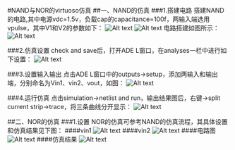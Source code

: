 #NAND与NOR的virtuoso仿真
##一、NAND的仿真
###1.搭建电路
搭建NAND的电路,其中电源vdc=1.5v，负载cap的capacitance=100f，两输入端选用vpulse，其中V1和V2的参数如下：
![Alt text](https://github.com/very3b/Susee/blob/NAND%E4%B8%8ENOR%E7%9A%84virtuoso%E4%BB%BF%E7%9C%9F/NAND%E4%B8%8ENOR%E7%9A%84virtuoso%E4%BB%BF%E7%9C%9F/%E5%9B%BE%E7%89%871.png)
![Alt text](D:\markdown\图片2.png)
电路搭建如图所示：
![Alt text](D:\markdown\图片3.png)

###2.仿真设置
check and save后，打开ADE L窗口，在analyses一栏中进行如下设置：
![Alt text](D:\markdown\图片4.png)

###3.设置输入输出
点击ADE L窗口中的outputs→setup，添加两输入和输出端，分别命名为Vin1、vin2、vout，如图：
![Alt text](D:\markdown\图片5.png)

###4.运行仿真
点击simulation→netlist and run，输出结果图后，右键→split current strip→trace，将三条曲线分开显示：
![Alt text](D:\markdown\图片6.png)

##二、NOR的仿真
###1.设置
NOR的仿真可参考NAND的仿真流程，其具体设置和仿真结果见下图：
####vin1
![Alt text](D:\markdown\图片7.png)
####vin2
![Alt text](D:\markdown\图片8.png)
####电路图
![Alt text](D:\markdown\图片9.png)
####仿真结果
![Alt text](D:\markdown\图片10.png)
